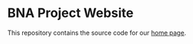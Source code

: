 # BNA Project Website
This repository contains the source code for our [home page](https://bnaproject.ir).
